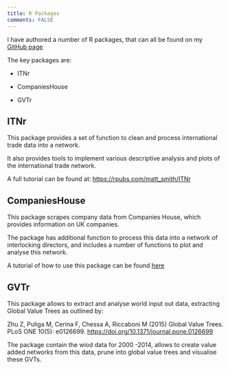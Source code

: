```yaml
---
title: R Packages
comments: FALSE
---
```


I have authored a number of R packages, that can all be found on my [GitHub page](https://github.com/MatthewSmith430)  

The key packages are:

- ITNr

- CompaniesHouse  

- GVTr  


## ITNr

This package provides a set of function to clean and process international trade data into a network.

It also provides tools to implement various descriptive analysis and plots of the international trade network.

A full tutorial can be found at:
<https://rpubs.com/matt_smith/ITNr>

## CompaniesHouse

This package scrapes company data from Companies House, which provides information on UK companies. 

The package has additional function to process this data into a network of interlocking directors, and includes a number of functions to plot and analyse this network. 

A tutorial of how to use this package can be found [here](https://matthewsmith430.github.io/CompaniesHouse/index.html)

## GVTr

This package allows to extract and analyse world input out data, extracting Global Value Trees as outlined by:

Zhu Z, Puliga M, Cerina F, Chessa A, Riccaboni M (2015) Global Value Trees. PLoS ONE 10(5): e0126699. <https://doi.org/10.1371/journal.pone.0126699>

The package contain the wiod data for 2000 -2014, allows to create value added networks from this data, prune into global value trees and visualise these GVTs. 
